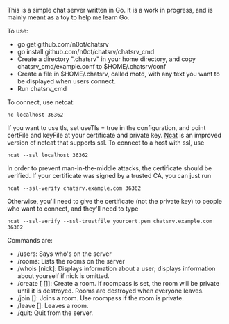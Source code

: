 This is a simple chat server written in Go. It is a work in progress, and is mainly meant as a toy to help me learn Go.

To use:

* go get github.com/n0ot/chatsrv
* go install github.com/n0ot/chatsrv/chatsrv_cmd
* Create a directory ".chatsrv" in your home directory, and copy chatsrv_cmd/example.conf to $HOME/.chatsrv/conf
* Create a file in $HOME/.chatsrv, called motd, with any text you want to be displayed when users connect.
* Run chatsrv_cmd

To connect, use netcat:

    nc localhost 36362

If you want to use tls, set useTls = true in the configuration, and point certFile and keyFile at your certificate and private key.
[Ncat](https://nmap.org/ncat/) is an improved version of netcat that supports ssl. To connect to a host with ssl, use

    ncat --ssl localhost 36362

In order to prevent man-in-the-middle attacks, the certificate should be verified. If your certificate was signed by a trusted CA, you can just run

    ncat --ssl-verify chatsrv.example.com 36362

Otherwise, you'll need to give the certificate (not the private key) to people who want to connect, and they'll need to type

    ncat --ssl-verify --ssl-trustfile yourcert.pem chatsrv.example.com 36362

Commands are:

* /users: Says who's on the server
* /rooms: Lists the rooms on the server
* /whois [nick]: Displays information about a user; displays information about yourself if nick is omitted.
* /create <roomname> [<topic> [<roompass>]]: Create a room. If roompass is set, the room will be private until it is destroyed. Rooms are destroyed when everyone leaves.
* /join <room> [<roompass>]: Joins a room. Use roompass if the room is private.
* /leave [<reason>]: Leaves a room.
* /quit: Quit from the server.
